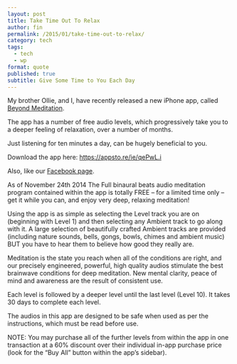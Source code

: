 ```yaml
---
layout: post
title: Take Time Out To Relax
author: fin
permalink: /2015/01/take-time-out-to-relax/
category: tech
tags:
  - tech
  - wp
format: quote
published: true
subtitle: Give Some Time to You Each Day
---
```


My brother Ollie, and I, have recently released a new iPhone app, called [Beyond Meditation][2].

The app has a number of free audio levels, which progressively take you to a deeper feeling of relaxation, over a number of months.

Just listening for ten minutes a day, can be hugely beneficial to you.

Download the app here: <https://appsto.re/ie/qePwL.i>

Also, like our [Facebook page][3].

As of November 24th 2014 The Full binaural beats audio meditation program contained within the app is totally FREE &#8211; for a limited time only &#8211; get it while you can, and enjoy very deep, relaxing meditation!

Using the app is as simple as selecting the Level track you are on (beginning with Level 1) and then selecting any Ambient track to go along with it. A large selection of beautifully crafted Ambient tracks are provided (including nature sounds, bells, gongs, bowls, chimes and ambient music) BUT you have to hear them to believe how good they really are.

Meditation is the state you reach when all of the conditions are right, and our precisely engineered, powerful, high quality audios stimulate the best brainwave conditions for deep meditation. New mental clarity, peace of mind and awareness are the result of consistent use.

Each level is followed by a deeper level until the last level (Level 10). It takes 30 days to complete each level.

The audios in this app are designed to be safe when used as per the instructions, which must be read before use.

NOTE: You may purchase all of the further levels from within the app in one transaction at a 60% discount over their individual in-app purchase price (look for the &#8220;Buy All&#8221; button within the app&#8217;s sidebar).

 [logo]: {{site.baseurl}}/img/posts/Beyond-d1.png
 [2]: https://appsto.re/ie/qePwL.i
 [3]: https://www.facebook.com/BeyondMeditation
